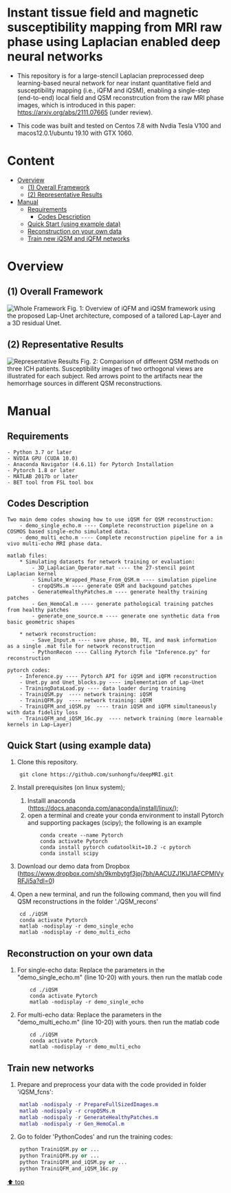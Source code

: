 # Instant tissue field and magnetic susceptibility mapping from MRI raw phase using Laplacian enabled deep neural networks

- This repository is for a large-stencil Laplacian preprocessed deep learning-based neural network for near instant quantitative field and susceptibility mapping (i.e., iQFM and iQSM), enabling a single-step (end-to-end) local field and QSM reconstrcution from the raw MRI phase images, which is introduced in this paper: https://arxiv.org/abs/2111.07665 (under review).

* This code was built and tested on Centos 7.8 with Nvdia Tesla V100 and macos12.0.1/ubuntu 19.10 with GTX 1060.

# Content

- [ Overview](#head1)
  - [(1) Overall Framework](#head2)
  - [(2) Representative Results](#head3)
- [ Manual](#head4)
  - [Requirements](#head5)
    - [Codes Description](#head9)
  - [Quick Start (using example data)](#head6)
  - [Reconstruction on your own data](#head7)
  - [Train new iQSM and iQFM networks](#head8)

# <span id="head1"> Overview </span>

## <span id="head2">(1) Overall Framework </span>

![Whole Framework](https://www.dropbox.com/s/7bxkyu1utxux76k/Figs_1.png?raw=1)
Fig. 1: Overview of iQFM and iQSM framework using the proposed Lap-Unet architecture, composed of a tailored Lap-Layer and a 3D residual Unet.

## <span id="head3">(2) Representative Results </span>

![Representative Results](https://www.dropbox.com/s/9jt391q22sgber6/Figs_2.png?raw=1)
Fig. 2: Comparison of different QSM methods on three ICH patients. Susceptibility images of two orthogonal views are illustrated for each subject. Red arrows point to the artifacts near the hemorrhage sources in different QSM reconstructions.

# <span id="head4"> Manual </span>

## <span id="head5"> Requirements </span>

    - Python 3.7 or later
    - NVDIA GPU (CUDA 10.0)
    - Anaconda Navigator (4.6.11) for Pytorch Installation
    - Pytorch 1.8 or later
    - MATLAB 2017b or later
    - BET tool from FSL tool box

## <span id="head9"> Codes Description </span>

    Two main demo codes showing how to use iQSM for QSM reconstruction:
        - demo_single_echo.m ---- Complete reconstruction pipeline on a COSMOS based single-echo simulated data.
        - demo_multi_echo.m ---- Complete reconstruction pipeline for a in vivo multi-echo MRI phase data.

    matlab files:
        * Simulating datasets for network training or evaluation:
            - 3D_Laplacian_Operator.mat ---- the 27-stencil point Laplacian kernel
            - Simulate_Wrapped_Phase_From_QSM.m ---- simulation pipeline
            - cropQSMs.m ---- generate QSM and backgound patches
            - GenerateHealthyPatches.m ---- generate healthy training patches
            - Gen_HemoCal.m ---- generate pathological training patches from healthy patches
            - generate_one_source.m ---- generate one synthetic data from basic geometric shapes

        * network reconstruction:
            - Save_Input.m ---- save phase, B0, TE, and mask information as a single .mat file for network reconstruction
            - PythonRecon ---- Calling Pytorch file "Inference.py" for reconstruction

    pytorch codes:
        - Inference.py ---- Pytorch API for iQSM and iQFM reconstruction
        - Unet.py and Unet_blocks.py ---- implementation of Lap-Unet
        - TrainingDataLoad.py ---- data loader during training
        - TrainiQSM.py  ---- network training: iQSM
        - TrainiQFM.py  ---- network training: iQFM
        - TrainiQFM_and_iQSM.py  ---- train iQSM and iQFM simultaneously with data fidelity loss
        - TrainiQFM_and_iQSM_16c.py  ---- network training (more learnable kernels in Lap-Layer)

## <span id="head6"> Quick Start (using example data) </span>

1. Clone this repository.

```
    git clone https://github.com/sunhongfu/deepMRI.git
```

2. Install prerequisites (on linux system);
   1. Installl anaconda (https://docs.anaconda.com/anaconda/install/linux/);
   2. open a terminal and create your conda environment to install Pytorch and supporting packages (scipy); the following is an example
      ```
          conda create --name Pytorch
          conda activate Pytorch
          conda install pytorch cudatoolkit=10.2 -c pytorch
          conda install scipy
      ```
3. Download our demo data from Dropbox (https://www.dropbox.com/sh/9kmbytgf3jpj7bh/AACUZJ1KlJ1AFCPMIVyRFJi5a?dl=0)

4. Open a new terminal, and run the following command, then you will find QSM reconstructions in the folder './QSM_recons'

```
    cd ./iQSM
    conda activate Pytorch
    matlab -nodisplay -r demo_single_echo
    matlab -nodisplay -r demo_multi_echo
```

## <span id="head7"> Reconstruction on your own data </span>

1. For single-echo data:
   Replace the parameters in the "demo_single_echo.m" (line 10-20) with yours.
   then run the matlab code
   ```
       cd ./iQSM
       conda activate Pytorch
       matlab -nodisplay -r demo_single_echo
   ```
2. For multi-echo data:
   Replace the parameters in the "demo_multi_echo.m" (line 10-20) with yours.
   then run the matlab code
   ```
       cd ./iQSM
       conda activate Pytorch
       matlab -nodisplay -r demo_multi_echo
   ```

## <span id="head8"> Train new networks </span>

1. Prepare and preprocess your data with the code provided in folder 'iQSM_fcns':

```matlab
    matlab -nodispaly -r PrepareFullSizedImages.m
    matlab -nodispaly -r cropQSMs.m
    matlab -nodispaly -r GenerateHealthyPatches.m
    matlab -nodispaly -r Gen_HemoCal.m
```

2. Go to folder 'PythonCodes' and run the training codes:

```python
    python TrainiQSM.py or ...
    python TrainiQFM.py or ...
    python TrainiQFM_and_iQSM.py or ...
    python TrainiQFM_and_iQSM_16c.py
```

[⬆ top](#readme)

